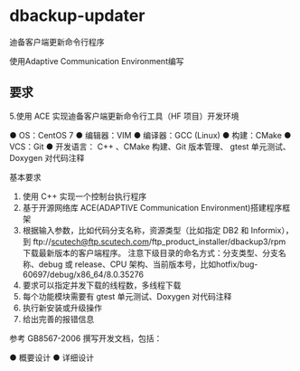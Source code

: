 # dbackup-updater

迪备客户端更新命令行程序

使用Adaptive Communication Environment编写

## 要求

5.使用 ACE 实现迪备客户端更新命令行工具（HF 项目）开发环境

● OS：CentOS 7
● 编辑器：VIM
● 编译器：GCC (Linux)
● 构建：CMake
● VCS：Git
● 开发语言： C++ 、CMake 构建、Git 版本管理、 gtest 单元测试、Doxygen 对代码注释

基本要求

1. 使用 C++ 实现一个控制台执行程序
2. 基于开源网络库 ACE(ADAPTIVE Communication Environment)搭建程序框架
3. 根据输入参数，比如代码分支名称，资源类型（比如指定 DB2 和 Informix），到
ftp://scutech@ftp.scutech.com/ftp_product_installer/dbackup3/rpm 下载最新版本的客户端程序。
注意下级目录的命名方式：分支类型、分支名称、debug 或 release、CPU 架构、当前版本号，比如hotfix/bug-60697/debug/x86_64/8.0.35276
4. 要求可以指定并发下载的线程数，多线程下载
5. 每个功能模块需要有 gtest 单元测试、Doxygen 对代码注释
6. 执行新安装或升级操作
7. 给出完善的报错信息

参考 GB8567-2006 撰写开发文档，包括：

● 概要设计
● 详细设计
